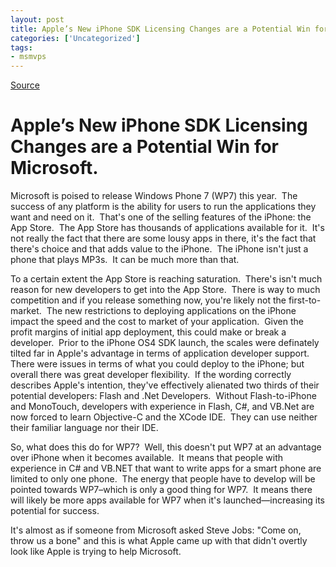 ```yaml
---
layout: post
title: Apple’s New iPhone SDK Licensing Changes are a Potential Win for Microsoft.
categories: ['Uncategorized']
tags:
- msmvps
---
```

[Source](http://blogs.msmvps.com/peterritchie/2010/04/13/apple-s-new-iphone-sdk-licensing-changes-are-a-potential-win-for-microsoft/ "Permalink to Apple’s New iPhone SDK Licensing Changes are a Potential Win for Microsoft.")

# Apple’s New iPhone SDK Licensing Changes are a Potential Win for Microsoft.

Microsoft is poised to release Windows Phone 7 (WP7) this year.  The success of any platform is the ability for users to run the applications they want and need on it.  That's one of the selling features of the iPhone: the App Store.  The App Store has thousands of applications available for it.  It's not really the fact that there are some lousy apps in there, it's the fact that there's choice and that adds value to the iPhone.  The iPhone isn't just a phone that plays MP3s.  It can be much more than that. 

To a certain extent the App Store is reaching saturation.  There's isn't much reason for new developers to get into the App Store.  There is way to much competition and if you release something now, you're likely not the first-to-market.  The new restrictions to deploying applications on the iPhone impact the speed and the cost to market of your application.  Given the profit margins of initial app deployment, this could make or break a developer.  Prior to the iPhone OS4 SDK launch, the scales were definately tilted far in Apple's advantage in terms of application developer support.  There were issues in terms of what you could deploy to the iPhone; but overall there was great developer flexibility.  If the wording correctly describes Apple's intention, they've effectively alienated two thirds of their potential developers: Flash and .Net Developers.  Without Flash-to-iPhone and MonoTouch, developers with experience in Flash, C#, and VB.Net are now forced to learn Objective-C and the XCode IDE.  They can use neither their familiar language nor their IDE. 

So, what does this do for WP7?  Well, this doesn't put WP7 at an advantage over iPhone when it becomes available.  It means that people with experience in C# and VB.NET that want to write apps for a smart phone are limited to only one phone.  The energy that people have to develop will be pointed towards WP7–which is only a good thing for WP7.  It means there will likely be more apps available for WP7 when it's launched—increasing its potential for success.

It's almost as if someone from Microsoft asked Steve Jobs: "Come on, throw us a bone" and this is what Apple came up with that didn't overtly look like Apple is trying to help Microsoft.

